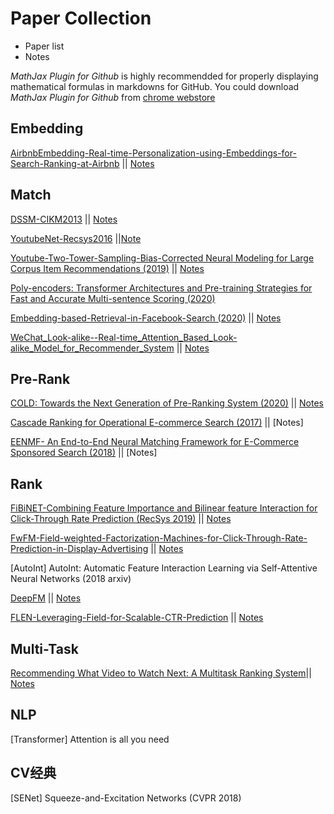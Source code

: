 # Paper Collection

- Paper list
- Notes



*MathJax Plugin for Github* is highly recommendded for properly displaying  mathematical formulas in markdowns for GitHub. You could download *MathJax Plugin for Github* from [chrome webstore](https://chrome.google.com/webstore/category/extensions)



## Embedding

[AirbnbEmbedding-Real-time-Personalization-using-Embeddings-for-Search-Ranking-at-Airbnb](./embedding/AirbnbEmbedding--Real-time_Personalization_using_Embeddings_for_Search_Ranking_at_Airbnb.pdf) || [Notes](./embedding/AirbnbEmbedding--Real-time_Personalization_using_Embeddings_for_Search_Ranking_at_Airbnb.md)



## Match

[DSSM-CIKM2013](./match/DSSM--Learning_Deep_Structured_Semantic_Models_for_Web_Search_using_Clickthrough_Data-CIKM2013.pdf) || [Notes](./match/DSSM--Learning_Deep_Structured_Semantic_Models_for_Web_Search_using_Clickthrough_Data-CIKM2013.md)

[YoutubeNet-Recsys2016](./match/) ||[Note](./match/)

[ Youtube-Two-Tower-Sampling-Bias-Corrected Neural Modeling for Large Corpus Item Recommendations (2019)](./match/Youtube_two_tower--Sampling-Bias-Corrected_Neural_Modeling_for_Large_Corpus_Item_Recommendations.pdf) || [Notes](./match/Youtube_two_tower--Sampling-Bias-Corrected_Neural_Modeling_for_Large_Corpus_Item_Recommendations.md)

[Poly-encoders: Transformer Architectures and Pre-training Strategies for Fast and Accurate Multi-sentence Scoring (2020)](https://arxiv.org/abs/1905.01969v3)

[Embedding-based-Retrieval-in-Facebook-Search  (2020)](./match/EBR--Embedding-based_Retrieval_in_Facebook_Search-2020.pdf) || [Notes](./match/EBR--Embedding-based_Retrieval_in_Facebook_Search-2020.md)

[WeChat_Look-alike--Real-time_Attention_Based_Look-alike_Model_for_Recommender_System](./match/WeChat_Look-alike--Real-time_Attention_Based_Look-alike_Model_for_Recommender_System.pdf) || [Notes](./match/WeChat_Look-alike--Real-time_Attention_Based_Look-alike_Model_for_Recommender_System.md)



## Pre-Rank

[COLD: Towards the Next Generation of Pre-Ranking System (2020)](https://arxiv.org/abs/2007.16122)   ||   [Notes](./pre_rank/COLD-Towards_the_Next_Generation_of_Pre-Ranking_System.md)

[Cascade Ranking for Operational E-commerce Search (2017)](https://arxiv.org/pdf/1706.02093.pdf)  ||  [Notes]

[EENMF- An End-to-End Neural Matching Framework for E-Commerce Sponsored Search (2018)](https://arxiv.org/abs/1812.01190)  ||  [Notes]



## Rank

[FiBiNET-Combining Feature Importance and Bilinear feature Interaction for Click-Through Rate Prediction (RecSys 2019)](./rank/FiBiNET-Combining-Feature-Importance-and-Bilinear-feature-Interaction-for-Click-Through-Rate-Prediction.pdf) || [Notes](./rank/FiBiNET-Combining-Feature-Importance-and-Bilinear-feature-Interaction-for-Click-Through-Rate-Prediction.md)

[FwFM-Field-weighted-Factorization-Machines-for-Click-Through-Rate-Prediction-in-Display-Advertising](./rank/FwFM-Field-weighted-Factorization-Machines-for-Click-Through-Rate-Prediction-in-Display-Advertising.pdf) || [Notes](./rank/FwFM-Field-weighted-Factorization-Machines-for-Click-Through-Rate-Prediction-in-Display-Advertising.md)

[AutoInt] AutoInt: Automatic Feature Interaction Learning via Self-Attentive Neural Networks (2018 arxiv)

[DeepFM](./rank/DeepFM-A-Factorization-Machine-based-Neural-Network-for-CTR-Prediction.pdf) || [Notes](./rank/DeepFM-A-Factorization-Machine-based-Neural-Network-for-CTR-Prediction.md)

[FLEN-Leveraging-Field-for-Scalable-CTR-Prediction](./rank/FLEN-Leveraging-Field-for-Scalable-CTR-Prediction.pdf) || [Notes](./rank/FLEN-Leveraging-Field-for-Scalable-CTR-Prediction.md)



## Multi-Task

[Recommending What Video to Watch Next: A Multitask Ranking System](./multitask/youtube_multitask--Recommending_what_video_to_watch_next-a_multitask_ranking_system-recsys2019.pdf)|| [Notes](./multitask/youtube_multitask--Recommending_what_video_to_watch_next-a_multitask_ranking_system-recsys2019.md)



## NLP

[Transformer] Attention is all you need

## CV经典
[SENet] Squeeze-and-Excitation Networks (CVPR 2018)


